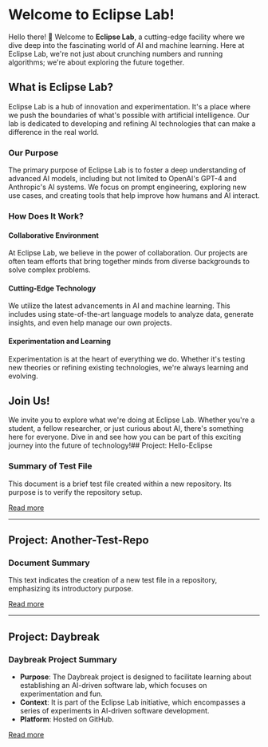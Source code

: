 # Welcome to Eclipse Lab!

Hello there! 👋 Welcome to **Eclipse Lab**, a cutting-edge facility where we dive deep into the fascinating world of AI and machine learning. Here at Eclipse Lab, we're not just about crunching numbers and running algorithms; we're about exploring the future together.

## What is Eclipse Lab?

Eclipse Lab is a hub of innovation and experimentation. It's a place where we push the boundaries of what's possible with artificial intelligence. Our lab is dedicated to developing and refining AI technologies that can make a difference in the real world.

### Our Purpose

The primary purpose of Eclipse Lab is to foster a deep understanding of advanced AI models, including but not limited to OpenAI's GPT-4 and Anthropic's AI systems. We focus on prompt engineering, exploring new use cases, and creating tools that help improve how humans and AI interact.

### How Does It Work?

#### Collaborative Environment

At Eclipse Lab, we believe in the power of collaboration. Our projects are often team efforts that bring together minds from diverse backgrounds to solve complex problems.

#### Cutting-Edge Technology

We utilize the latest advancements in AI and machine learning. This includes using state-of-the-art language models to analyze data, generate insights, and even help manage our own projects.

#### Experimentation and Learning

Experimentation is at the heart of everything we do. Whether it's testing new theories or refining existing technologies, we're always learning and evolving.

## Join Us!

We invite you to explore what we're doing at Eclipse Lab. Whether you're a student, a fellow researcher, or just curious about AI, there's something here for everyone. Dive in and see how you can be part of this exciting journey into the future of technology!## Project: Hello-Eclipse
### Summary of Test File

This document is a brief test file created within a new repository. Its purpose is to verify the repository setup.

[Read more](https://github.com/iron-eclipse/Hello-Eclipse)


---

## Project: Another-Test-Repo
### Document Summary

This text indicates the creation of a new test file in a repository, emphasizing its introductory purpose.

[Read more](https://github.com/iron-eclipse/Another-Test-Repo)


---

## Project: Daybreak
### Daybreak Project Summary

- **Purpose**: The Daybreak project is designed to facilitate learning about establishing an AI-driven software lab, which focuses on experimentation and fun.
- **Context**: It is part of the Eclipse Lab initiative, which encompasses a series of experiments in AI-driven software development.
- **Platform**: Hosted on GitHub.


[Read more](https://github.com/iron-eclipse/Daybreak)
